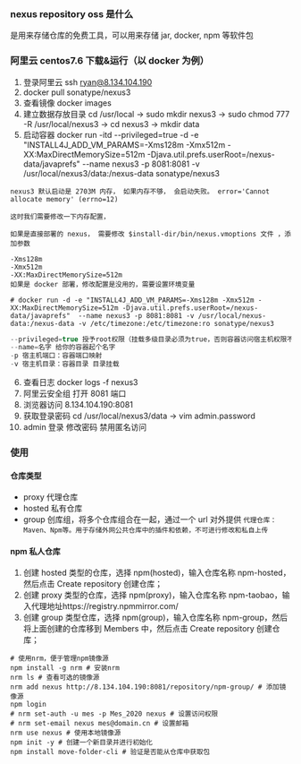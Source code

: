 ### nexus repository oss 是什么

是用来存储仓库的免费工具，可以用来存储 jar, docker, npm 等软件包

### 阿里云 centos7.6 下载&运行（以 docker 为例）

1. 登录阿里云 ssh ryan@8.134.104.190
2. docker pull sonatype/nexus3
3. 查看镜像 docker images
4. 建立数据存放目录 cd /usr/local -> sudo mkdir nexus3 -> sudo chmod 777 -R /usr/local/nexus3 -> cd nexus3 -> mkdir data
5. 启动容器 docker run -itd --privileged=true -d -e "INSTALL4J_ADD_VM_PARAMS=-Xms128m -Xmx512m -XX:MaxDirectMemorySize=512m -Djava.util.prefs.userRoot=/nexus-data/javaprefs" --name nexus3 -p 8081:8081 -v /usr/local/nexus3/data:/nexus-data sonatype/nexus3

`nexus3 默认启动是 2703M 内存， 如果内存不够， 会启动失败。 error='Cannot allocate memory' (errno=12)`

```shell
这时我们需要修改一下内存配置，

如果是直接部署的 nexus， 需要修改 $install-dir/bin/nexus.vmoptions 文件 ，添加参数

-Xms128m
-Xmx512m
-XX:MaxDirectMemorySize=512m
如果是 docker 部署，修改配置是没用的，需要设置环境变量

# docker run -d -e "INSTALL4J_ADD_VM_PARAMS=-Xms128m -Xmx512m -XX:MaxDirectMemorySize=512m -Djava.util.prefs.userRoot=/nexus-data/javaprefs"  --name nexus3 -p 8081:8081 -v /usr/local/nexus-data:/nexus-data -v /etc/timezone:/etc/timezone:ro sonatype/nexus3

```

```js
--privileged=true 授予root权限（挂载多级目录必须为true，否则容器访问宿主机权限不足）
--name=名字 给你的容器起个名字
-p 宿主机端口：容器端口映射
-v 宿主机目录：容器目录 目录挂载
```

6. 查看日志 docker logs -f nexus3
7. 阿里云安全组 打开 8081 端口
8. 浏览器访问 8.134.104.190:8081
9. 获取登录密码 cd /usr/local/nexus3/data -> vim admin.password
10. admin 登录 修改密码 禁用匿名访问

### 使用

#### 仓库类型

- proxy 代理仓库
- hosted 私有仓库
- group 创库组，将多个仓库组合在一起，通过一个 url 对外提供
  `代理仓库：Maven、Npm等。用于存储外网公共仓库中的插件和依赖，不可进行修改和私自上传`

#### npm 私人仓库

1. 创建 hosted 类型的仓库，选择 npm(hosted)，输入仓库名称 npm-hosted，然后点击 Create repository 创建仓库；
2. 创建 proxy 类型的仓库，选择 npm(proxy)，输入仓库名称 npm-taobao，输入代理地址https://registry.npmmirror.com/
3. 创建 group 类型仓库，选择 npm(group)，输入仓库名称 npm-group，然后将上面创建的仓库移到 Members 中，然后点击 Create repository 创建仓库；

```shell
# 使用nrm，便于管理npm镜像源
npm install -g nrm # 安装nrm
nrm ls # 查看可选的镜像源
nrm add nexus http://8.134.104.190:8081/repository/npm-group/ # 添加镜像源
npm login
# nrm set-auth -u mes -p Mes_2020 nexus # 设置访问权限
# nrm set-email nexus mes@domain.cn # 设置邮箱
nrm use nexus # 使用本地镜像源
npm init -y # 创建一个新目录并进行初始化
npm install move-folder-cli # 验证是否能从仓库中获取包

```
